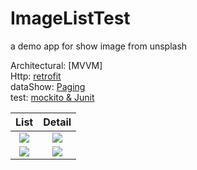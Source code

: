 # ImageListTest
a demo app for show image from unsplash


Architectural: [MVVM]
<br>Http: [retrofit](https://square.github.io/retrofit/)
<br>dataShow: [Paging](https://developer.android.com/topic/libraries/architecture/paging/v3-overview)
<br>test: [mockito & Junit](https://developer.android.com/training/testing/unit-testing/local-unit-tests)


List                          |  Detail
:-------------------------:|:-------------------------:
<img src="https://user-images.githubusercontent.com/17793203/118750169-dea82280-b899-11eb-92b5-7f9979e3b15f.png">  |  <img src="https://user-images.githubusercontent.com/17793203/118750922-66daf780-b89b-11eb-93e0-fd46d21fa1d8.png">
<img src="https://user-images.githubusercontent.com/17793203/118751056-9e49a400-b89b-11eb-9f4b-4ddd765940b6.png">  |  <img src="https://user-images.githubusercontent.com/17793203/118750927-693d5180-b89b-11eb-8b91-37092c3a2dab.png">










